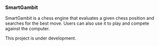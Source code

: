 ### SmartGambit

SmartGambit is a chess engine that evaluates a given chess position and searches for the best move. Users can also use it to play and compete against the computer. 

This project is under development.
